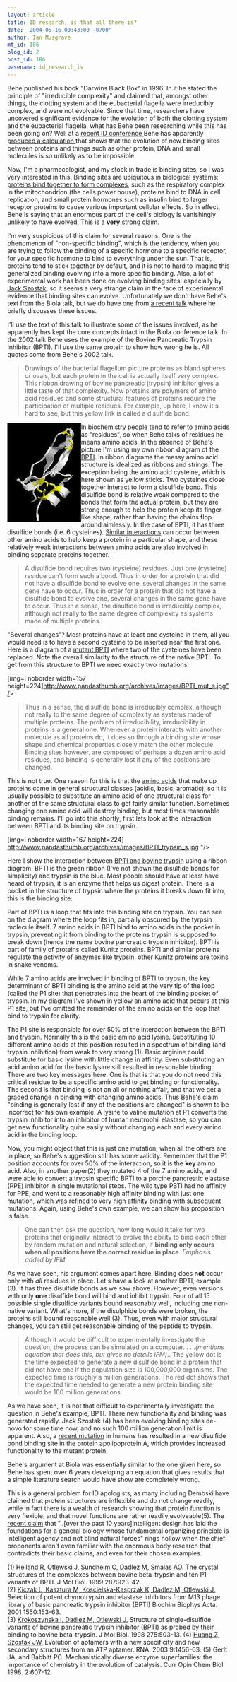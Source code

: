 ```yaml
---
layout: article
title: ID research, is that all there is?
date: '2004-05-16 00:43:00 -0700'
author: Ian Musgrave
mt_id: 186
blog_id: 2
post_id: 186
basename: id_research_is
---
```

Behe published his book "Darwins Black Box" in 1996. In it he stated the principle of "irreducible complexity" and claimed that, amongst other things, the clotting system and the eubacterial flagella were irreducibly complex, and were not evolvable. Since that time, researchers have uncovered significant evidence for the evolution of both the clotting system and the eubacterial flagella, what has Behe been researching while this has been going on? Well at a [recent ID conference ]( http://www.biola.edu/id/index.cfm)Behe has apparently [produced a calculation ]( http://www.iidb.org/vbb/showthread.php?t=84475)that shows that the evolution of new binding sites between proteins and things such as other protein, DNA and small molecules is so unlikely as to be impossible.

Now, I'm a pharmacologist, and my stock in trade is binding sites, so I was very interested in this. Binding sites are ubiquitous in biological systems; [proteins bind together to form complexes](http://medweb.bham.ac.uk/bmedsci/bms2/chime/structure/structure.html#anchor349322), such as the respiratory complex in the mitochondrion (the cells power house), proteins bind to DNA in cell replication, and small protein hormones such as insulin bind to larger receptor proteins to cause various important cellular effects. So in effect, Behe is saying that an enormous part of the cell's biology is vanishingly unlikely to have evolved. This is a **very** strong claim.

I'm very suspicious of this claim for several reasons. One is the phenomenon of "non-specific binding", which is the tendency, when you are trying to follow the binding of a specific hormone to a specific receptor, for your specific hormone to bind to everything under the sun. That is, proteins tend to stick together by default, and it is not to hard to imagine this generalized binding evolving into a more specific binding. Also, a lot of experimental work has been done on evolving binding sites, especially by [Jack Szostak](http://www.hhmi.org/research/investigators/szostak.html), so it seems a very strange claim in the face of experimental evidence that binding sites can evolve. Unfortunately we don't have Behe's text from the Biola talk, but we do have one from [a recent talk]( http://www.ncseweb.org/resources/articles/57_part_06_dr_michael_behe_10_31_2002.asp) where he briefly discusses these issues. 

I'll use the text of this talk to illustrate some of the issues involved, as he apparently has kept the core concepts intact in the Biola conference talk. In the 2002 talk Behe uses the example of the Bovine Pancreatic Trypsin Inhibitor (BPTI). I'll use the same protein to show how wrong he is. All quotes come from Behe's 2002 talk.

>  Drawings of the bacterial flagellum picture proteins as bland spheres or ovals, but each protein in the cell is actually itself very complex. This ribbon drawing of bovine pancreatic (trypsin) inhibitor gives a little taste of that complexity. Now proteins are polymers of amino acid residues and some structural features of proteins require the participation of multiple residues. For example, up here, I know it's hard to see, but this yellow link is called a disulfide bond.

<img src="/uploads/2006/BPTI_s.jpg " alt="" style="float:left;" />

In biochemistry people tend to refer to amino acids as "residues", so when Behe talks of residues he means amino acids. In the absence of Behe's picture I'm using my own ribbon diagram of the [BPTI]( http://www.ncbi.nlm.nih.gov/Structure/mmdb/mmdbsrv.cgi?form=6&amp;db=t&amp;Dopt=s&amp;uid=3615). In ribbon diagrams the messy amino acid structure is idealized as ribbons and strings. The exception being the amino acid cysteine, which is here shown as yellow sticks. Two cysteines close together interact to form a disulfide bond. This disulfide bond is relative weak compared to the bonds that form the actual protein, but they are strong enough to help the protein keep its finger-like shape, rather than having the chains flop around aimlessly.  In the case of BPTI, it has three disulfide bonds (i.e. 6 cysteines). [Similar interactions](http://medweb.bham.ac.uk/bmedsci/bms2/chime/structure/structure.html#anchor1013839) can occur between other amino acids to help keep a protein in a particular shape, and these relatively weak interactions between amino acids are also involved in binding separate proteins together.

> A disulfide bond requires two (cysteine) residues. Just one (cysteine) residue can't form such a bond. Thus in order for a protein that did not have a disulfide bond to evolve one, several changes in the same gene have to occur. Thus in order for a protein that did not have a disulfide bond to evolve one, several changes in the same gene have to occur. Thus in a sense, the disulfide bond is irreducibly complex, although not really to the same degree of complexity as systems made of multiple proteins.

"Several changes"? Most proteins have at least one cysteine in them, all you would need is to have a second cysteine to be inserted near the first one. Here is a diagram of a [mutant BPTI](http://www.ncbi.nlm.nih.gov/Structure/mmdb/mmdbsrv.cgi?form=6&amp;db=t&amp;Dopt=s&amp;uid=3378) where two of the cysteines have been replaced. Note the overall similarity to the structure of the native BPTI. To get from this structure to BPTI we need exactly two mutations. 

\[img=l noborder width=157 height=224\]http://www.pandasthumb.org/archives/images/BPTI_mut_s.jpg"/&gt;

> Thus in a sense, the disulfide bond is irreducibly complex, although not really to the same degree of complexity as systems made of multiple proteins. The problem of irreducibility, irreducibility in proteins is a general one. Whenever a protein interacts with another molecule as all proteins do, it does so through a binding site whose shape and chemical properties closely match the other molecule. Binding sites however, are composed of perhaps a dozen amino acid residues, and binding is generally lost if any of the positions are changed.

This is not true. One reason for this is that the [amino acids](http://www.escience.ws/b572/L9/L9.htm) that make up proteins come in general structural classes (acidic, basic, aromatic), so it is usually possible to substitute an amino acid of one structural class for another of the same structural class to get fairly similar function. Sometimes changing one amino acid will destroy binding, but most times reasonable binding remains. I'll go into this shortly, first lets look at the interaction between BPTI and its binding site on trypsin.. 

\[img=l noborder width=167 height=224\] http://www.pandasthumb.org/archives/images/BPTI_trypsin_s.jpg "/&gt;

Here I show the interaction between [BPTI and bovine trypsin](http://www.ncbi.nlm.nih.gov/Structure/mmdb/mmdbsrv.cgi?form=6&amp;db=t&amp;Dopt=s&amp;uid=13032) using a ribbon diagram. BPTI is the green ribbon (I've not shown the disulfide bonds for simplicity) and trypsin is the blue. Most people should have at least have heard of trypsin, it is an enzyme that helps us digest protein. There is a pocket in the structure of trypsin where the proteins it breaks down fit into, this is the binding site. 

Part of BPTI is a loop that fits into this binding site on trypsin. You can see on the diagram where the loop fits in, partially obscured by the tyrpsin molecule itself.  7 amino acids in BPTI bind to amino acids in the pocket in trypsin, preventing it from binding to the proteins trypsin is supposed to break down (hence the name bovine pancreatic trypsin inhibitor). BPTI is part of family of proteins called Kunitz proteins. BPTI and similar proteins regulate the activity of enzymes like trypsin, other Kunitz proteins are toxins in snake venoms.

While 7 amino acids are involved in binding of BPTI to trypsin, the key determinant of BPTI binding is the amino acid at the very tip of the loop (called the P1 site) that penetrates into the heart of the binding pocket of trypsin. In my diagram I've shown in yellow an amino acid that occurs at this P1 site, but I've omitted the remainder of the amino acids on the loop that bind to trypsin for clarity.

The P1 site is responsible for over 50% of the interaction between the BPTI and tryspin. Normally this is the basic amino acid lysine. Substituting 10 different amino acids at this position resulted in a spectrum of binding (and trypsin inhibition) from weak to very strong (1). Basic arginine could substitute for basic lysine with little change in affinity. Even substituting an acid amino acid for the basic lysine still resulted in reasonable binding. There are two key messages here. One is that is that you do not need this critical residue to be a specific amino acid to get binding or functionality.  The second is that binding is not an all or nothing affair, and that we get a graded change in binding with changing amino acids.  Thus Behe's claim "binding is generally lost if any of the positions are changed" is shown to be incorrect for his own example. A lysine to valine mutation at P1 converts the trypsin inhibitor into an inhibitor of human neutrophil elastase, so you can get new functionality quite easily without changing each and every amino acid in the binding loop. 

Now, you might object that this is just one mutation, when all the others are in place, so Behe's suggestion still has some validity. Remember that the P1 position accounts for over 50% of the interaction, so it is the **key** amino acid. Also, in another paper(2) they mutated 4 of the 7 amino acids, and were able to convert a trypsin specific BPTI to a porcine pancreatic elastase (PPE) inhibitor in single mutational steps. The wild type PBTI had no affinity for PPE, and went to a reasonably high affinity binding with just one mutation, which was refined to very high affinity binding with subsequent mutations. Again, using Behe's own example, we can show his proposition is false.

> One can then ask the question, how long would it take for two proteins that originally interact to evolve the ability to bind each other by random mutation and natural selection, if **binding only occurs when all positions have the correct residue in place**. _Emphasis added by IFM_

As we have seen, his argument comes apart here. Binding does **not** occur only with _all_ residues in place. Let's have a look at another BPTI, example (3). It has three disulfide bonds as we saw above. However, even versions with only **one** disulfide bond will bind and inhibit trypsin. Four of all 15 possible single disulfide variants bound reasonably well, including one non-native variant. What's more, if the disulphide bonds were broken, the proteins still bound reasonable well (3). Thus, even with major structural changes, you can still get reasonable binding of the peptide to trypsin.

>  Although it would be difficult to experimentally investigate the question, the process can be simulated on a computer. . . ._(mentions equation that does this, but gives no details IFM)_.. The yellow dot is the time expected to generate a new disulfide bond in a protein that did not have one if the population size is 100,000,000 organisms. The expected time is roughly a million generations. The red dot shows that the expected time needed to generate a new protein binding site would be 100 million generations.

As we have seen, it is not that difficult to experimentally investigate the question in Behe's example, BPTI. There new functionality and binding was generated rapidly. Jack Szostak (4) has been evolving binding sites de-novo for some time now, and no such 100 million generation limit is apparent. Also, a [recent mutation](http://www.talkorigins.org/faqs/information/apolipoprotein.html) in humans has resulted in a new disulfide bond binding site in the protein apolipoprotein A, which provides increased functionality to the mutant protein.

Behe's argument at Biola was essentially similar to the one given here, so Behe has spent over 6 years developing an equation that gives results that a simple literature search would have show are completely wrong. 

This is a general problem for ID apologists, as many including Dembski have claimed that protein structures are inflexible and do not change readily, while in fact there is a wealth of research showing that protein function is very flexible, and that novel functions are rather readily evolveable(5). The [recent claim](http://www.designinference.com/documents/2004.05.DesLife_Pref_Epi.pdf) that "..\[over the past 10 years\]intelligent design has laid the foundations for a general biology whose fundamental organizing principle is intelligent agency and not blind natural forces" rings hollow when the chief proponents aren't even familiar with the enormous body research that contradicts their basic claims, and even for their chosen examples.

(1) [Helland R, Otlewski J, Sundheim O, Dadlez M, Smalas AO.](http://www.ncbi.nlm.nih.gov/entrez/query.fcgi?cmd=Retrieve&amp;db=pubmed&amp;dopt=Abstract&amp;list_uids=10222201) The crystal structures of the complexes between bovine beta-trypsin and ten P1 variants of BPTI. J Mol Biol. 1999 287:923-42.  
(2) [Kiczak L, Kasztura M, Koscielska-Kasprzak K, Dadlez M, Otlewski J.](http://www.ncbi.nlm.nih.gov/entrez/query.fcgi?cmd=Retrieve&amp;db=pubmed&amp;dopt=Abstract&amp;list_uids=11755204) Selection of potent chymotrypsin and elastase inhibitors from M13 phage library of basic pancreatic trypsin inhibitor (BPTI) Biochim Biophys Acta. 2001 1550:153-63.  
(3) [Krokoszynska I, Dadlez M, Otlewski J.](http://www.ncbi.nlm.nih.gov/entrez/query.fcgi?cmd=Retrieve&amp;db=pubmed&amp;dopt=Abstract&amp;list_uids=9466927)  Structure of single-disulfide variants of bovine pancreatic trypsin inhibitor (BPTI) as probed by their binding to bovine beta-trypsin. J Mol Biol. 1998 275:503-13. 
(4) [Huang Z, Szostak JW.]( http://www.ncbi.nlm.nih.gov/entrez/query.fcgi?cmd=Retrieve&amp;db=pubmed&amp;dopt=Abstract&amp;list_uids=14624002) Evolution of aptamers with a new specificity and new secondary structures from an ATP aptamer. RNA. 2003 9:1456-63.
(5) Gerlt JA, and Babbitt PC. Mechanistically diverse enzyme superfamilies: the importance of chemistry in the evolution of catalysis. Curr Opin Chem Biol 1998. 2:607-12.

